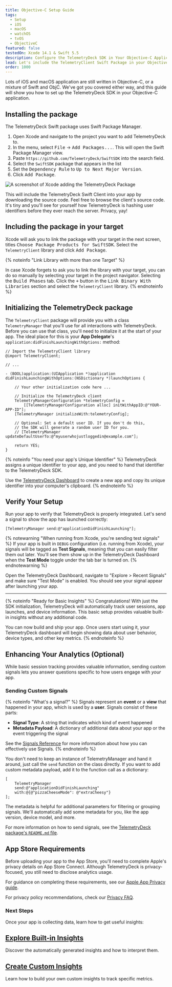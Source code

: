 ```yaml
---
title: Objective-C Setup Guide
tags:
  - Setup
  - iOS
  - macOS
  - watchOS
  - tvOS
  - ObjectiveC
featured: false
testedOn: Xcode 14.1 & Swift 5.5
description: Configure the TelemetryDeck SDK in Your Objective-C Application for iOS and macOS
lead: Let's include the TelemetryClient Swift Package in your Objective-C application and send signals!
order: 1000
---
```


Lots of iOS and macOS application are still written in Objective-C, or a mixture of Swift and ObjC. We've got you covered either way, and this guide will show you how to set up the TelemetryDeck SDK in your Objective-C application.

## Installing the package

The TelemetryDeck Swift package uses Swift Package Manager.

1. Open Xcode and navigate to the project you want to add TelemetryDeck to.
1. In the menu, select <kbd>File</kbd> -> <kbd>Add Packages...</kbd>. This will open the Swift Package Manager view.
1. Paste `https://github.com/TelemetryDeck/SwiftSDK` into the search field.
1. Select the `SwiftSDK` package that appears in the list
1. Set the <kbd>Dependency Rule</kbd> to <kbd>Up to Next Major Version</kbd>.
1. Click <kbd>Add Package</kbd>.

![A screenshot of Xcode adding the TelemetryDeck Package](/docs/images/xcode-swift-package.png)

This will include the TelemetryDeck Swift Client into your app by downloading the source code. Feel free to browse the client's source code. It's tiny and you'll see for yourself how TelemetryDeck is hashing user identifiers before they ever reach the server. Privacy, yay!

## Including the package in your target

Xcode will ask you to link the package with your target in the next screen, titles <kbd>Choose Package Products for SwiftSDK</kbd>. Select the `TelemetryClient` library and click <kbd>Add Package</kbd>.

{% noteinfo "Link Library with more than one Target" %}

In case Xcode forgets to ask you to link the library with your target, you can do so manually by selecting your target in the project navigator. Selecting the <kbd>Build Phases</kbd> tab. Click the <kbd>+</kbd> button in the <kbd>Link Binary With Libraries</kbd> section and select the `TelemetryClient` library.
{% endnoteinfo %}

## Initializing the TelemetryDeck package

The `TelemetryClient` package will provide you with a class `TelemetryManager` that you'll use for all interactions with TelemetryDeck. Before you can use that class, you'll need to initialize it at the start of your app. The ideal place for this is your **App Delegate**'s `application:didFinishLaunchingWithOptions:` method:

```objc
// Import the TelemetryClient library
@import TelemetryClient;

// ...

- (BOOL)application:(UIApplication *)application didFinishLaunchingWithOptions:(NSDictionary *)launchOptions {

    // Your other initialization code here ...

    // Initialize the TelemetryDeck client
    TelemetryManagerConfiguration *telemetryConfig =
        [[TelemetryManagerConfiguration alloc] initWithAppID:@"YOUR-APP-ID"];
    [TelemetryManager initializeWith:telemetryConfig];

    // Optional: Set a default user ID. If you don't do this,
    // the SDK will generate a random user ID for you.
    // [TelemetryManager updateDefaultUserTo:@"myuserwhojustloggedin@example.com"];

    return YES;
}
```

{% noteinfo "You need your app's Unique Identifier" %}
TelemetryDeck assigns a unique identifier to your app, and you need to hand that identifier to the TelemetryDeck SDK.

Use the [TelemetryDeck Dashboard](https://dashboard.telemetrydeck.com) to create a new app and copy its unique identifier into your computer's clipboard.
{% endnoteinfo %}

## Verify Your Setup

Run your app to verify that TelemetryDeck is properly integrated. Let's send a signal to show the app has launched correctly:

```objc
[TelemetryManager send:@"applicationDidFinishLaunching"];
```

{% notewarning "When running from Xcode, you're sending test signals" %}
If your app is built in `DEBUG` configuration (i.e. running from Xcode), your signals will be tagged as **Test Signals**, meaning that you can easily filter them out later. You'll see them show up in the TelemetryDeck Dashboard when the **Test Mode** toggle under the tab bar is turned on.
{% endnotewarning %}

Open the TelemetryDeck Dashboard, navigate to "Explore > Recent Signals" and make sure "Test Mode" is enabled. You should see your signal appear after launching your app.

---

{% noteinfo "Ready for Basic Insights" %}
Congratulations! With just the SDK initialization, TelemetryDeck will automatically track user sessions, app launches, and device information. This basic setup provides valuable built-in insights without any additional code.

You can now build and ship your app. Once users start using it, your TelemetryDeck dashboard will begin showing data about user behavior, device types, and other key metrics.
{% endnoteinfo %}

## Enhancing Your Analytics (Optional)

While basic session tracking provides valuable information, sending custom signals lets you answer questions specific to how users engage with *your* app.

### Sending Custom Signals

{% noteinfo "What's a signal?" %}
Signals represent an **event** or a **view** that happened in your app, which is used by a **user**. Signals consist of these parts:

- **Signal Type**: A string that indicates which kind of event happened
- **Metadata Payload**: A dictionary of additional data about your app or the event triggering the signal

See the [Signals Reference](/docs/api/signals-reference/) for more information about how you can effectively use Signals.
{% endnoteinfo %}

You don't need to keep an instance of TelemetryManager and hand it around, just call the `send` function on the class directly. If you want to add custom metadata payload, add it to the function call as a dictionary:

```objc
[
    TelemetryManager
    send:@"applicationDidFinishLaunching"
    with:@{@"pizzaCheeseMode": @"extraCheesy"}
];
```

The metadata is helpful for additional parameters for filtering or grouping signals. We'll automatically add some metadata for you, like the app version, device model, and more.

For more information on how to send signals, see the [TelemetryDeck package's `README.md` file](https://github.com/TelemetryDeck/SwiftSDK/blob/main/README.md).

## App Store Requirements

Before uploading your app to the App Store, you'll need to complete Apple's privacy details on App Store Connect. Although TelemetryDeck is privacy-focused, you still need to disclose analytics usage.

For guidance on completing these requirements, see our [Apple App Privacy guide](/docs/articles/apple-app-privacy/).

For privacy policy recommendations, check our [Privacy FAQ](/docs/guides/privacy-faq/#do-i-need-to-add-telemetrydeck-to-my-privacy-policy%3F).

### Next Steps

Once your app is collecting data, learn how to get useful insights:

<div class="not-prose ">
  <div class="my-10 grid grid-cols-1 gap-6 sm:grid-cols-2">
    <div class="group relative rounded-xl border bg-white border-slate-200 flex">
      <div class="absolute -inset-px rounded-xl border-2 border-transparent opacity-0 [background:linear-gradient(var(--quick-links-hover-bg,theme(colors.mars.50)),var(--quick-links-hover-bg,theme(colors.mars.100)))_padding-box,linear-gradient(to_top,theme(colors.mars.400),theme(colors.mars.500))_border-box] group-hover:opacity-100"></div>
      <div class="shadow relative overflow-hidden rounded-xl p-6 h-full">
        <h2 class="font-semibold text-sm text-mars-500">
          <a href="/docs/pirate-metrics/understanding-app-analytics/">
            <span class="absolute -inset-px rounded-xl"></span>Explore Built-in Insights</a>
        </h2>
        <p class="mt-1 text-sm text-slate-700">Discover the automatically generated insights and how to interpret them.</p>
      </div>
    </div>
    <div class="group relative rounded-xl border bg-white border-slate-200 flex">
      <div class="absolute -inset-px rounded-xl border-2 border-transparent opacity-0 [background:linear-gradient(var(--quick-links-hover-bg,theme(colors.mars.50)),var(--quick-links-hover-bg,theme(colors.mars.100)))_padding-box,linear-gradient(to_top,theme(colors.mars.400),theme(colors.mars.500))_border-box] group-hover:opacity-100"></div>
      <div class="shadow relative overflow-hidden rounded-xl p-6 h-full">
        <h2 class="font-semibold text-sm text-mars-500">
          <a href="/docs/articles/what-are-insights/">
            <span class="absolute -inset-px rounded-xl"></span>Create Custom Insights</a>
        </h2>
        <p class="mt-1 text-sm text-slate-700">Learn how to build your own custom insights to track specific metrics.</p>
      </div>
    </div>
  </div>
</div>
